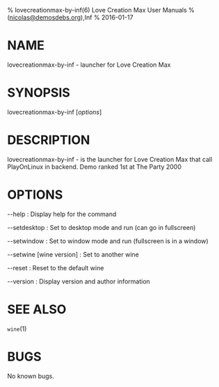% lovecreationmax-by-inf(6) Love Creation Max User Manuals
%  (nicolas@demosdebs.org),Inf
% 2016-01-17

# NAME
lovecreationmax-by-inf - launcher for Love Creation Max

# SYNOPSIS
lovecreationmax-by-inf [*options*]

# DESCRIPTION
lovecreationmax-by-inf - is the launcher for Love Creation Max that call PlayOnLinux in backend.
Demo ranked 1st at The Party 2000

# OPTIONS
\--help
:   Display help for the command

\--setdesktop
:   Set to desktop mode and run (can go in fullscreen)

\--setwindow
:   Set to window mode and run (fullscreen is in a window)

\--setwine [wine version]
:   Set to another wine

\--reset
:   Reset to the default wine

\--version
:   Display version and author information

# SEE ALSO
`wine`(1)

# BUGS
No known bugs.
